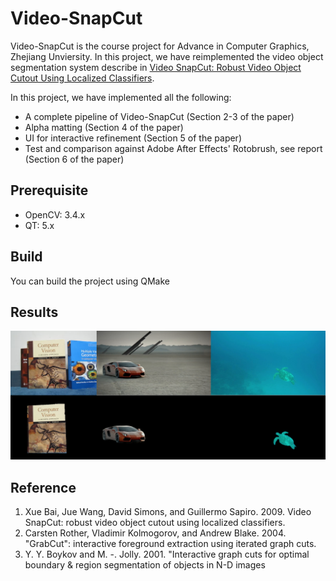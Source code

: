 # Video-SnapCut

Video-SnapCut is the course project for Advance in Computer Graphics, Zhejiang Unviersity. In this project, we have reimplemented the video object segmentation system describe in [Video SnapCut: Robust Video Object Cutout Using Localized Classifiers](http://juew.org/publication/VideoSnapCut_lr.pdf).

In this project, we have implemented all the following:
- A complete pipeline of Video-SnapCut (Section 2-3 of the paper)
- Alpha matting (Section 4 of the paper)
- UI for interactive refinement (Section 5 of the paper)
- Test and comparison against Adobe After Effects' Rotobrush, see report (Section 6 of the paper)
  
## Prerequisite
- OpenCV: 3.4.x
- QT: 5.x

## Build
You can build the project using QMake

## Results

![Cutout Results](images/results.png)

## Reference
1. Xue Bai, Jue Wang, David Simons, and Guillermo Sapiro. 2009. Video SnapCut: robust video object cutout using localized classifiers.
2. Carsten Rother, Vladimir Kolmogorov, and Andrew Blake. 2004. "GrabCut": interactive foreground extraction using iterated graph cuts.
3. Y. Y. Boykov and M. -. Jolly. 2001. "Interactive graph cuts for optimal boundary & region segmentation of objects in N-D images
